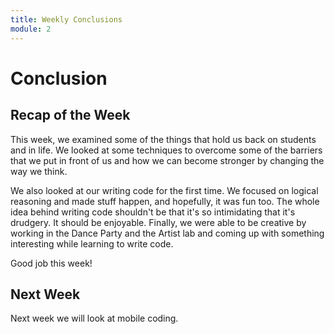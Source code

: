 ```yaml
---
title: Weekly Conclusions
module: 2
---
```


# Conclusion

## Recap of the Week
This week, we examined some of the things that hold us back on students and in life.  We looked at some techniques to overcome some of the barriers that we put in front of us and how we can become stronger by changing the way we think.

We also looked at our writing code for the first time.  We focused on logical reasoning and made stuff happen, and hopefully, it was fun too.  The whole idea behind writing code shouldn't be that it's so intimidating that it's drudgery.  It should be enjoyable.  Finally, we were able to be creative by working in the Dance Party and the Artist lab and coming up with something interesting while learning to write code. 

Good job this week!

## Next Week
Next week we will look at mobile coding.
